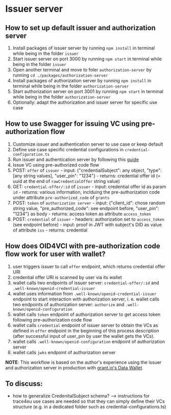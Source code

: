 # Issuer server
## How to set up default issuer and authorization server
1. Install packages of issuer server by running `npm install` in terminal while being in the folder `issuer`
2. Start issuer server on port 3000 by running `npm start` in terminal while being in the folder `issuer`
3. Open another terminal and move to foler ``authorization-server`` by running `cd ./packages/authorization-server`
4. Install packages of authorization server by running `npm install` in terminal while being in the folder `authorization-server`
5. Start authorization server on port 3001 by running `npm start` in terminal while being in the folder `authorization-server`
6. Optionally: adapt the authorization and issuer server for specific use case

## How to use Swagger for issuing VC using pre-authorization flow
1. Customize issuer and authentication server to use case or keep default 
2. Define use case specific credential configurations in `credential-configuration.ts`
3. Run issuer and authentication server by following this [guide](#how-to-set-up-default-issuer-and-authorization-server)
4. Issue VC using pre-authorized code flow
  1. POST: `offer` of `issuer`
    - input: {"credentialSubject": any object, "type": [any string values], "user_pin": "1234"}
    - returns: credential offer id (= uuid at the end of `rawCredentialOffer` string value)
  2. GET: `credential-offer/:id` of `issuer`
    - input: credential offer id as param `id`
    - returns: various information, inclduing the pre-authorization code under attribute `pre-authorized_code` of `grants` 
  3. POST: `token` of `authorization server`
    - input: {"client_id": chose random string value, "pre_authorized_code": see endpoint before, "user_pin": "1234"} as body
    - returns: access token as attribute ``access_token``
  4. POST: `credential` of `issuer`
    - headers: authorization set to ``access_token`` (see endpoint before)
    - input: proof in JWT with subject's DID as value of attribute `iss`
    - returns: credential

## How does OID4VCI with pre-authorization code flow work for user with wallet?
1. user triggers issuer to call `offer` endpoint, which returns credential offer URI
2. credential offer URI is scanned by user via its wallet
3. wallet calls two endpoints of issuer server: `credential-offer/:id` and `.well-known/openid-credential-issuer`
4. wallet uses information from `.well-known/openid-credential-issuer` endpoint to start interaction with authorization server, i. e. wallet calls two endpoints of authorization server: `authorize` and `.well-known/openid-configuration`
5. wallet calls `token` endpoint of authorization server to get access token following pre-authorization code flow
6. wallet calls `credential` endpoint of issuer server to obtain the VCs as defined in `offer` endpoint in the beginning of this process description (after successful input of user_pin by user the wallet gets the VCs). 
7. wallet calls `.well-known/openid-configuration` endpoint of authorization server
8. wallet calls `jwks` endpoint of authorization server

**NOTE**: This workflow is based on the author's experience using the issuer and authorization server in production with [grant.io's Data Wallet](https://igrant.io/datawallet.html).

## To discuss:
- how to generalize CredenitalSubject schema? --> instructions for trace4eu use cases are needed so that they can simply define their VCs structure (e.g. in a dedicated folder such as credential-configurations.ts)
